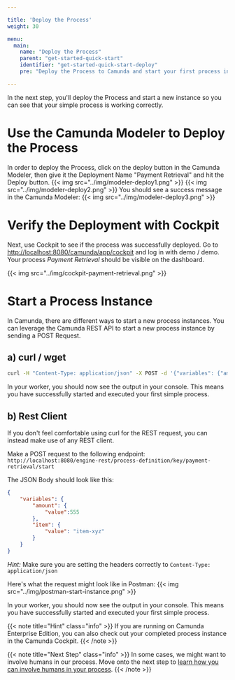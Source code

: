 ```yaml
---

title: 'Deploy the Process'
weight: 30

menu:
  main:
    name: "Deploy the Process"
    parent: "get-started-quick-start"
    identifier: "get-started-quick-start-deploy"
    pre: "Deploy the Process to Camunda and start your first process instances."

---
```


In the next step, you'll deploy the Process and start a new instance so you can see that your simple process is working correctly.

# Use the Camunda Modeler to Deploy the Process

In order to deploy the Process, click on the deploy button in the Camunda Modeler, then give it the Deployment Name "Payment Retrieval" and hit the Deploy button.
{{< img src="../img/modeler-deploy1.png" >}}
{{< img src="../img/modeler-deploy2.png" >}}
You should see a success message in the Camunda Modeler:
{{< img src="../img/modeler-deploy3.png" >}}

# Verify the Deployment with Cockpit

Next, use Cockpit to see if the process was successfully deployed. Go to [http://localhost:8080/camunda/app/cockpit](http://localhost:8080/camunda/app/cockpit) and log in with demo / demo. Your process *Payment Retrieval* should be visible on the dashboard.

{{< img src="../img/cockpit-payment-retrieval.png" >}}


# Start a Process Instance

In Camunda, there are different ways to start a new process instances.
You can leverage the Camunda REST API to start a new process instance by sending a POST Request.

## a) curl / wget

```sh
curl -H "Content-Type: application/json" -X POST -d '{"variables": {"amount": {"value":555}, "item": {"value":"item-xyz"} } }' http://localhost:8080/engine-rest/process-definition/key/payment-retrieval/start
```

In your worker, you should now see the output in your console.
This means you have successfully started and executed your first simple process.

## b) Rest Client

If you don't feel comfortable using curl for the REST request, you can instead make use of any REST client.

Make a POST request to the following endpoint:
`http://localhost:8080/engine-rest/process-definition/key/payment-retrieval/start`

The JSON Body should look like this:
```JSON
{
	"variables": {
		"amount": {
			"value":555
		},
		"item": {
			"value": "item-xyz"
		}
	}
}
```

*Hint:* Make sure you are setting the headers correctly to `Content-Type: application/json`


Here's what the request might look like in Postman:
{{< img src="../img/postman-start-instance.png" >}}

In your worker, you should now see the output in your console.
This means you have successfully started and executed your first simple process.

{{< note title="Hint" class="info" >}}
If you are running on Camunda Enterprise Edition, you can also check out your completed process instance in the Camunda Cockpit.
{{< /note >}}

{{< note title="Next Step" class="info" >}}
In some cases, we might want to involve humans in our process. Move onto the next step to [learn how you can involve humans in your process](/get-started/quick-start/user-task/).
{{< /note >}}
